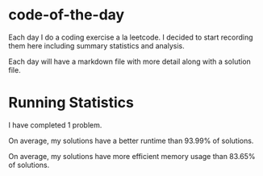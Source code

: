 
# code-of-the-day

Each day I do a coding exercise a la leetcode. I decided to start recording them here including summary statistics and analysis.

Each day will have a markdown file with more detail along with a solution file.

# Running Statistics
I have completed 1 problem.

On average, my solutions have a better runtime than 93.99% of solutions.

On average, my solutions have more efficient memory usage than 83.65% of solutions.

